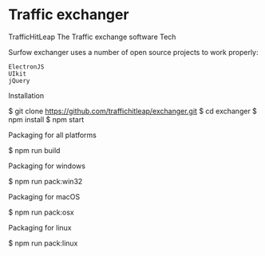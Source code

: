 # Traffic exchanger
TrafficHitLeap The Traffic exchange software
Tech

Surfow exchanger uses a number of open source projects to work properly:

    ElectronJS
    UIkit
    jQuery

Installation

$ git clone https://github.com/traffichitleap/exchanger.git
$ cd exchanger
$ npm install
$ npm start

Packaging for all platforms

$ npm run build

Packaging for windows

$ npm run pack:win32

Packaging for macOS

$ npm run pack:osx

Packaging for linux

$ npm run pack:linux

